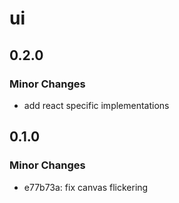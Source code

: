 # ui

## 0.2.0

### Minor Changes

- add react specific implementations

## 0.1.0

### Minor Changes

- e77b73a: fix canvas flickering
